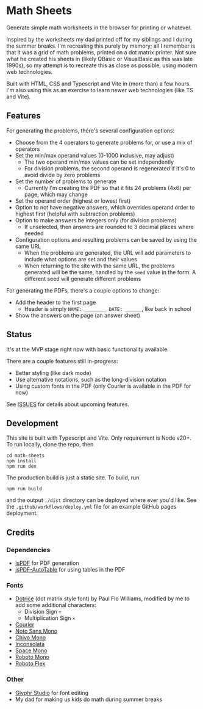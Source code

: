 # Math Sheets

Generate simple math worksheets in the browser for printing or whatever.

Inspired by the worksheets my dad printed off for my siblings and I during the summer breaks. I'm recreating this purely by memory; all I remember is that it was a grid of math problems, printed on a dot matrix printer. Not sure what he created his sheets in (likely QBasic or VisualBasic as this was late 1990s), so my attempt is to recreate this as close as possible, using modern web technologies.

Built with HTML, CSS and Typescript and Vite in (more than) a few hours. I'm also using this as an exercise to learn newer web technologies (like TS and Vite).

## Features

For generating the problems, there's several configuration options:

- Choose from the 4 operators to generate problems for, or use a mix of operators
- Set the min/max operand values (0-1000 inclusive, may adjust)
  - The two operand min/max values can be set independently
  - For division problems, the second operand is regenerated if it's 0 to avoid divide by zero problems
- Set the number of problems to generate
  - Currently I'm creating the PDF so that it fits 24 problems (4x6) per page, which may change
- Set the operand order (highest or lowest first)
- Option to not have negative answers, which overrides operand order to highest first (helpful with subtraction problems)
- Option to make answers be integers only (for division problems)
  - If unselected, then answers are rounded to 3 decimal places where needed
- Configuration options and resulting problems can be saved by using the same URL
  - When the problems are generated, the URL will add parameters to include what options are set and their values
  - When returning to the site with the same URL, the problems generated will be the same, handled by the `seed` value in the form. A different seed will generate different problems


For generating the PDFs, there's a couple options to change:

- Add the header to the first page
  - Header is simply `NAME: ________ DATE: ______`, like back in school
- Show the answers on the page (an answer sheet)

## Status

It's at the MVP stage right now with basic functionality available.

There are a couple features still in-progress:

- Better styling (like dark mode)
- Use alternative notations, such as the long-division notation
- Using custom fonts in the PDF (only Courier is available in the PDF for now)

See [ISSUES](https://github.com/sphars/math-sheets/issues) for details about upcoming features.

## Development

This site is built with Typescript and Vite. Only requirement is Node v20+. To run locally, clone the repo, then

```
cd math-sheets
npm install
npm run dev
```

The production build is just a static site. To build, run

```
npm run build
```

and the output `./dist` directory can be deployed where ever you'd like. See the `.github/workflows/deploy.yml` file for an example GitHub pages deployment.

## Credits

### Dependencies

- [jsPDF](https://github.com/parallax/jsPDF) for PDF generation
- [jsPDF-AutoTable](https://github.com/simonbengtsson/jsPDF-AutoTable) for using tables in the PDF

### Fonts

- [Dotrice](https://www.1001fonts.com/dotrice-font.html) (dot matrix style font) by Paul Flo Williams, modified by me to add some additional characters:
  - Division Sign `÷`
  - Multiplication Sign `×`
- [Courier](https://github.com/dse/font-og-courier)
- [Noto Sans Mono](https://fonts.google.com/specimen/Noto+Sans+Mono)
- [Chivo Mono](https://fonts.google.com/specimen/Chivo+Mono)
- [Inconsolata](https://fonts.google.com/specimen/Inconsolata)
- [Space Mono](https://fonts.google.com/specimen/Space+Mono)
- [Roboto Mono](https://fonts.google.com/specimen/Roboto+Mono)
- [Roboto Flex](https://fonts.google.com/specimen/Roboto+Flex)

### Other

- [Glyphr Studio](https://www.glyphrstudio.com/) for font editing
- My dad for making us kids do math during summer breaks
